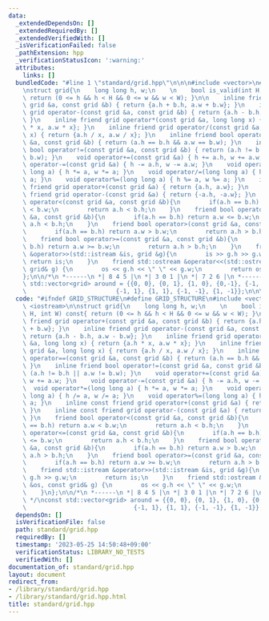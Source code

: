 ```yaml
---
data:
  _extendedDependsOn: []
  _extendedRequiredBy: []
  _extendedVerifiedWith: []
  _isVerificationFailed: false
  _pathExtension: hpp
  _verificationStatusIcon: ':warning:'
  attributes:
    links: []
  bundledCode: "#line 1 \"standard/grid.hpp\"\n\n\n#include <vector>\n#include <iostream>\n\
    \nstruct grid{\n    long long h, w;\n    \n    bool is_valid(int H, int W) const{\
    \ return (0 <= h && h < H && 0 <= w && w < W); }\n\n    inline friend grid operator+(const\
    \ grid &a, const grid &b) { return {a.h + b.h, a.w + b.w}; }\n    inline friend\
    \ grid operator-(const grid &a, const grid &b) { return {a.h - b.h, a.w - b.w};\
    \ }\n    inline friend grid operator*(const grid &a, long long x) { return {a.h\
    \ * x, a.w * x}; }\n    inline friend grid operator/(const grid &a, long long\
    \ x) { return {a.h / x, a.w / x}; }\n    inline friend bool operator==(const grid\
    \ &a, const grid &b) { return (a.h == b.h && a.w == b.w); }\n    inline friend\
    \ bool operator!=(const grid &a, const grid &b) { return (a.h != b.h || a.w !=\
    \ b.w); }\n    void operator+=(const grid &a) { h += a.h, w += a.w; }\n    void\
    \ operator-=(const grid &a) { h -= a.h, w -= a.w; }\n    void operator*=(long\
    \ long a) { h *= a, w *= a; }\n    void operator/=(long long a) { h /= a, w /=\
    \ a; }\n    void operator%=(long long a) { h %= a, w %= a; }\n    inline const\
    \ friend grid operator+(const grid &a) { return {a.h, a.w}; }\n    inline const\
    \ friend grid operator-(const grid &a) { return {-a.h, -a.w}; }\n    friend bool\
    \ operator<(const grid &a, const grid &b){\n        if(a.h == b.h) return a.w\
    \ < b.w;\n        return a.h < b.h;\n    }\n    friend bool operator<=(const grid\
    \ &a, const grid &b){\n        if(a.h == b.h) return a.w <= b.w;\n        return\
    \ a.h < b.h;\n    }\n    friend bool operator>(const grid &a, const grid &b){\n\
    \        if(a.h == b.h) return a.w > b.w;\n        return a.h > b.h;\n    }\n\
    \    friend bool operator>=(const grid &a, const grid &b){\n        if(a.h ==\
    \ b.h) return a.w >= b.w;\n        return a.h > b.h;\n    }\n    friend std::istream\
    \ &operator>>(std::istream &is, grid &g){\n        is >> g.h >> g.w;\n       \
    \ return is;\n    }\n    friend std::ostream &operator<<(std::ostream &os, const\
    \ grid& g) {\n        os << g.h << \" \" << g.w;\n        return os;\n    }\n\
    };\n\n/*\n *------\n *| 8 4 5 |\n *| 3 0 1 |\n *| 7 2 6 |\n *-------\n */\nconst\
    \ std::vector<grid> around = {{0, 0}, {0, 1}, {1, 0}, {0,-1}, {-1, 0},\n     \
    \                         {-1, 1}, {1, 1}, {-1, -1}, {1, -1}};\n\n\n\n"
  code: "#ifndef GRID_STRUCTURE\n#define GRID_STRUCTURE\n#include <vector>\n#include\
    \ <iostream>\n\nstruct grid{\n    long long h, w;\n    \n    bool is_valid(int\
    \ H, int W) const{ return (0 <= h && h < H && 0 <= w && w < W); }\n\n    inline\
    \ friend grid operator+(const grid &a, const grid &b) { return {a.h + b.h, a.w\
    \ + b.w}; }\n    inline friend grid operator-(const grid &a, const grid &b) {\
    \ return {a.h - b.h, a.w - b.w}; }\n    inline friend grid operator*(const grid\
    \ &a, long long x) { return {a.h * x, a.w * x}; }\n    inline friend grid operator/(const\
    \ grid &a, long long x) { return {a.h / x, a.w / x}; }\n    inline friend bool\
    \ operator==(const grid &a, const grid &b) { return (a.h == b.h && a.w == b.w);\
    \ }\n    inline friend bool operator!=(const grid &a, const grid &b) { return\
    \ (a.h != b.h || a.w != b.w); }\n    void operator+=(const grid &a) { h += a.h,\
    \ w += a.w; }\n    void operator-=(const grid &a) { h -= a.h, w -= a.w; }\n  \
    \  void operator*=(long long a) { h *= a, w *= a; }\n    void operator/=(long\
    \ long a) { h /= a, w /= a; }\n    void operator%=(long long a) { h %= a, w %=\
    \ a; }\n    inline const friend grid operator+(const grid &a) { return {a.h, a.w};\
    \ }\n    inline const friend grid operator-(const grid &a) { return {-a.h, -a.w};\
    \ }\n    friend bool operator<(const grid &a, const grid &b){\n        if(a.h\
    \ == b.h) return a.w < b.w;\n        return a.h < b.h;\n    }\n    friend bool\
    \ operator<=(const grid &a, const grid &b){\n        if(a.h == b.h) return a.w\
    \ <= b.w;\n        return a.h < b.h;\n    }\n    friend bool operator>(const grid\
    \ &a, const grid &b){\n        if(a.h == b.h) return a.w > b.w;\n        return\
    \ a.h > b.h;\n    }\n    friend bool operator>=(const grid &a, const grid &b){\n\
    \        if(a.h == b.h) return a.w >= b.w;\n        return a.h > b.h;\n    }\n\
    \    friend std::istream &operator>>(std::istream &is, grid &g){\n        is >>\
    \ g.h >> g.w;\n        return is;\n    }\n    friend std::ostream &operator<<(std::ostream\
    \ &os, const grid& g) {\n        os << g.h << \" \" << g.w;\n        return os;\n\
    \    }\n};\n\n/*\n *------\n *| 8 4 5 |\n *| 3 0 1 |\n *| 7 2 6 |\n *-------\n\
    \ */\nconst std::vector<grid> around = {{0, 0}, {0, 1}, {1, 0}, {0,-1}, {-1, 0},\n\
    \                              {-1, 1}, {1, 1}, {-1, -1}, {1, -1}};\n\n\n#endif"
  dependsOn: []
  isVerificationFile: false
  path: standard/grid.hpp
  requiredBy: []
  timestamp: '2023-05-25 14:50:48+09:00'
  verificationStatus: LIBRARY_NO_TESTS
  verifiedWith: []
documentation_of: standard/grid.hpp
layout: document
redirect_from:
- /library/standard/grid.hpp
- /library/standard/grid.hpp.html
title: standard/grid.hpp
---
```

